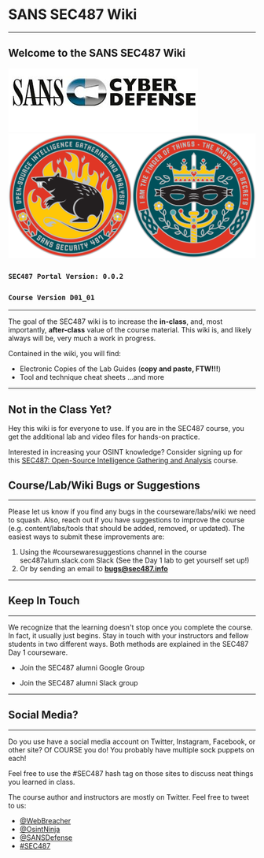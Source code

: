 SANS SEC487 Wiki
==================

---

Welcome to the SANS SEC487 Wiki
----------


![Cyber Defense](SEC487/CyberDefense_logo.jpg) ![SEC487](SEC487/487_coin_combined_onwhite.png)
### **`SEC487 Portal Version: 0.0.2`**
### **`Course Version D01_01`**

---

The goal of the SEC487 wiki is to increase the **in-class**, and, most importantly, **after-class** value of the course material. This wiki is, and likely always will be, very much a work in progress.

Contained in the wiki, you will find:
- Electronic Copies of the Lab Guides (**copy and paste, FTW!!!**)
- Tool and technique cheat sheets
...and more

---

Not in the Class Yet?
-----------
Hey this wiki is for everyone to use. If you are in the SEC487 course, you get the additional lab and video files for hands-on practice.

Interested in increasing your OSINT knowledge? Consider signing up for this [SEC487: Open-Source Intelligence Gathering and Analysis](https://www.sans.org/course/open-source-intelligence-gathering) course.


Course/Lab/Wiki Bugs or Suggestions
----------

---

Please let us know if you find any bugs in the courseware/labs/wiki we need to squash. Also, reach out if you have suggestions to improve the course (e.g. content/labs/tools that should be added, removed, or updated). The easiest ways to submit these improvements are:

1. Using the #coursewaresuggestions channel in the course sec487alum.slack.com Slack (See the Day 1 lab to get yourself set up!)
2. Or by sending an email to **<bugs@sec487.info>**

---

Keep In Touch
----------

---

We recognize that the learning doesn't stop once you complete the course. In fact, it usually just begins. Stay in touch with your instructors and fellow students in two different ways. Both methods are explained in the SEC487 Day 1 courseware.

- Join the SEC487 alumni Google Group

- Join the SEC487 alumni Slack group

---

Social Media?
----------

---
Do you use have a social media account on Twitter, Instagram, Facebook, or other site? Of COURSE you do! You probably have multiple sock puppets on each! 

Feel free to use the #SEC487 hash tag on those sites to discuss neat things you learned in class.

The course author and instructors are mostly on Twitter. Feel free to tweet to us:

- [@WebBreacher](https://twitter.com/webbreacher)
- [@OsintNinja](https://twitter.com/osintninja)
- [@SANSDefense](https://twitter.com/sansdefense)
- [#SEC487](https://twitter.com/search?q=%23sec487&src=typd)